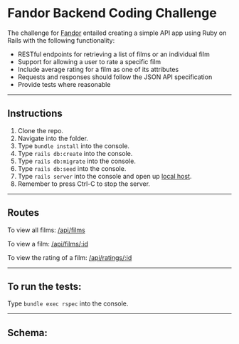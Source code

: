 # Fandor Backend Coding Challenge


The challenge for [Fandor](https://www.fandor.com/) entailed creating a simple API app using Ruby on Rails with the following functionality:

* RESTful endpoints for retrieving a list of films or an individual film
* Support for allowing a user to rate a specific film
* Include average rating for a film as one of its attributes
* Requests and responses should follow the JSON API specification
* Provide tests where reasonable

----
## Instructions
1. Clone the repo.
2. Navigate into the folder.
3. Type ``bundle install`` into the console.
4. Type ``rails db:create`` into the console.
5. Type ``rails db:migrate`` into the console.
6. Type ``rails db:seed`` into the console.
7. Type ``rails server`` into the console and open up [local host](http://localhost:3000).
8. Remember to press Ctrl-C to stop the server.

----
## Routes

To view all films:
[/api/films](http://localhost:3000/api/films)

To view a film:
[/api/films/:id](http://localhost:3000/api/films/1)

To view the rating of a film:
[/api/ratings/:id](http://localhost:3000/api/ratings/1)

----
## To run the tests:
Type ``bundle exec rspec`` into the console. 

----
## Schema: